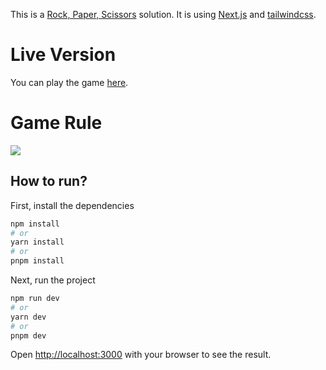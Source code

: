 This is a [Rock, Paper, Scissors](https://www.frontendmentor.io/challenges/rock-paper-scissors-game-pTgwgvgH) solution. It is using [Next.js](https://nextjs.org/) and [tailwindcss](https://tailwindcss.com/).

# Live Version
You can play the game [here](https://rock-paper-scissors.vercel.app).

# Game Rule
<image src="./public/images/image-rules-bonus.svg"/>

## How to run?

First, install the dependencies
```bash
npm install
# or
yarn install
# or
pnpm install
```

Next, run the project

```bash
npm run dev
# or
yarn dev
# or
pnpm dev
```

Open [http://localhost:3000](http://localhost:3000) with your browser to see the result.
